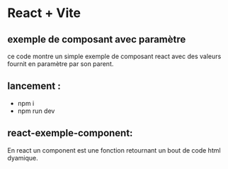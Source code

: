 # React + Vite
## exemple de composant avec paramètre 

ce code montre un simple exemple de composant react avec des valeurs fournit en paramètre par son parent.

## lancement :
- npm i
- npm run dev

## react-exemple-component:
En react un component est une fonction retournant un bout de code html dyamique.
